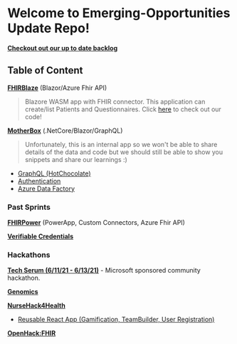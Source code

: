 # Welcome to Emerging-Opportunities Update Repo!

[**Checkout out our up to date backlog**](https://dev.azure.com/HLSHack/CSU%20Backlog/_backlogs/backlog/CSU%20Backlog%20Team/Epics)

## Table of Content

[**FHIRBlaze**](Projects/FHIR/FHIRBlaze) (Blazor/Azure Fhir API) 
> Blazore WASM app with FHIR connector. This application can create/list Patients and Questionnaires. Click [here](https://github.com/microsoft/fhirblaze) to check out our code! 

[**MotherBox**](Projects/MotherBox) (.NetCore/Blazor/GraphQL) 
> Unfortunately, this is an internal app so we won't be able to share details of the data and code but we should still be able to show you snippets and share our learnings :)
- [GraphQL (HotChocolate)](https://github.com/microsoft/emerging-opportunities/tree/main/Projects/MotherBox/learnings/GraphQL)
- [Authentication](https://github.com/microsoft/emerging-opportunities/tree/main/Projects/MotherBox/learnings/.NET/Authentication)
- [Azure Data Factory](https://github.com/microsoft/emerging-opportunities/tree/main/Projects/MotherBox/learnings/ADF)


### Past Sprints

[**FHIRPower**](Projects/FHIR/FHIRPower) (PowerApp, Custom Connectors, Azure Fhir API)

[**Verifiable Credentials**](Projects/Verifiable-Credentials)

### Hackathons

[**Tech Serum (6/11/21 - 6/13/21)**](https://www.thewhyse.com/events/techserum-healthcare-er-visit/) - Microsoft sponsored community hackathon. 

[**Genomics**](Projects/Genomics)

[**NurseHack4Health**](Hackathons/NurseHack4Health)
- [Reusable React App (Gamification, TeamBuilder, User Registration)](https://github.com/microsoft/emerging-opportunities/tree/main/NurseHack4Health#reusable-ips)

[**OpenHack:FHIR**](Projects/FHIR/Hackathon)
